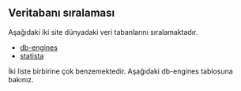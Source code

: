 ## Veritabanı sıralaması

Aşağıdaki iki site dünyadaki veri tabanlarını sıralamaktadır.

- [db-engines](https://db-engines.com/en/ranking)
- [statista](https://www.statista.com/statistics/809750/worldwide-popularity-ranking-database-management-systems/)

İki liste birbirine çok benzemektedir.
Aşağıdaki db-engines tablosuna bakınız.



